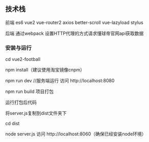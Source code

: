 

## 技术栈

前端 es6 vue2 vue-router2 axios better-scroll vue-lazyload stylus 

后端 通过webpack 设置HTTP代理的方式请求懂球帝官网api获取数据

### 安装与运行


cd vue2-football

npm install（建议使用淘宝镜像cnpm）

npm run dev //服务端运行 访问 http://localhost:8080

npm run build 项目打包 


运行打包后代码

将server.js复制到dist文件夹下 

cd dist

node server.js  访问 http://localhost:8060（确保已经安装node环境）


